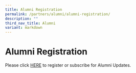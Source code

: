 ```yaml
---
title: Alumni Registration
permalink: /partners/alumni/alumni-registration/
description: ""
third_nav_title: Alumni
variant: markdown
---
```

# **Alumni Registration**

Please click [HERE](https://form.gov.sg/659f51b4f5e91e0011ea9104) to register or subscribe for Alumni Updates.